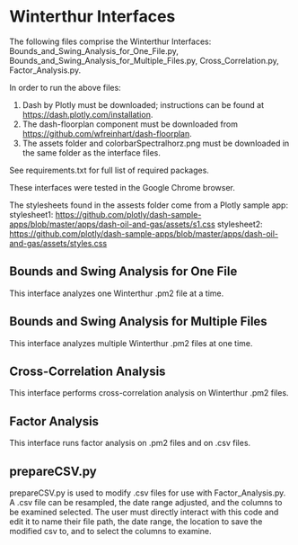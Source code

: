 # Winterthur Interfaces
The following files comprise the Winterthur Interfaces: Bounds_and_Swing_Analysis_for_One_File.py, Bounds_and_Swing_Analysis_for_Multiple_Files.py, Cross_Correlation.py, Factor_Analysis.py.

In order to run the above files:
1) Dash by Plotly must be downloaded; instructions can be found at https://dash.plotly.com/installation.
2) The dash-floorplan component must be downloaded from https://github.com/wfreinhart/dash-floorplan. 
3) The assets folder and colorbarSpectralhorz.png must be downloaded in the same folder as the interface files. 

See requirements.txt for full list of required packages.

These interfaces were tested in the Google Chrome browser.

The stylesheets found in the assests folder come from a Plotly sample app:
stylesheet1: https://github.com/plotly/dash-sample-apps/blob/master/apps/dash-oil-and-gas/assets/s1.css
stylesheet2: https://github.com/plotly/dash-sample-apps/blob/master/apps/dash-oil-and-gas/assets/styles.css

## Bounds and Swing Analysis for One File
This interface analyzes one Winterthur .pm2 file at a time.

## Bounds and Swing Analysis for Multiple Files
This interface analyzes multiple Winterthur .pm2 files at one time.

## Cross-Correlation Analysis
This interface performs cross-correlation analysis on Winterthur .pm2 files.

## Factor Analysis 
This interface runs factor analysis on .pm2 files and on .csv files.

## prepareCSV.py

prepareCSV.py is used to modify .csv files for use with Factor_Analysis.py. A .csv file can be resampled, the date range adjusted, and the columns to be examined selected. The user must directly interact with this code and edit it to name their file path, the date range, the location to save the modified csv to, and to select the columns to examine.
